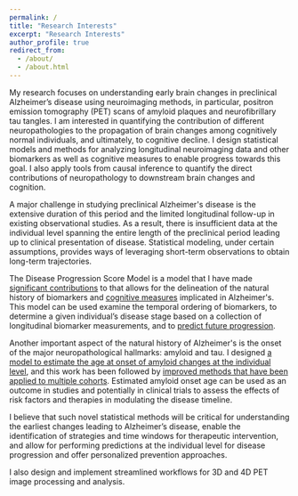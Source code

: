 ```yaml
---
permalink: /
title: "Research Interests"
excerpt: "Research Interests"
author_profile: true
redirect_from: 
  - /about/
  - /about.html
---
```


My research focuses on understanding early brain changes in preclinical Alzheimer’s disease using neuroimaging methods, in particular, positron emission tomography (PET) scans of amyloid plaques and neurofibrillary tau tangles. I am interested in quantifying the contribution of different neuropathologies to the propagation of brain changes among cognitively normal individuals, and ultimately, to cognitive decline. I design statistical models and methods for analyzing longitudinal neuroimaging data and other biomarkers as well as cognitive measures to enable progress towards this goal. I also apply tools from causal inference to quantify the direct contributions of neuropathology to downstream brain changes and cognition.

A major challenge in studying preclinical Alzheimer's disease is the extensive duration of this period and the limited longitudinal follow-up in existing observational studies. As a result, there is insufficient data at the individual level spanning the entire length of the preclinical period leading up to clinical presentation of disease. Statistical modeling, under certain assumptions, provides ways of leveraging short-term observations to obtain long-term trajectories.

The Disease Progression Score Model is a model that I have made [significant contributions](https://www.sciencedirect.com/science/article/abs/pii/S1053811916300349) to that allows for the delineation of the natural history of biomarkers and [cognitive measures](https://www.sciencedirect.com/science/article/abs/pii/S1552526014024170) implicated in Alzheimer's. This model can be used examine the temporal ordering of biomarkers, to determine a given individual’s disease stage based on a collection of longitudinal biomarker measurements, and to [predict future progression](https://www.sciencedirect.com/science/article/pii/S2352872919300077).

Another important aspect of the natural history of Alzheimer's is the onset of the major neuropathological hallmarks: amyloid and tau. I designed [a model to estimate the age at onset of amyloid changes at the individual level](https://www.sciencedirect.com/science/article/abs/pii/S1552526015029106), and this work has been followed by [improved methods that have been applied to multiple cohorts](https://academic.oup.com/brain/advance-article/doi/10.1093/brain/awac213/6646758). Estimated amyloid onset age can be used as an outcome in studies and potentially in clinical trials to assess the effects of risk factors and therapies in modulating the disease timeline.

I believe that such novel statistical methods will be critical for understanding the earliest changes leading to Alzheimer’s disease, enable the identification of strategies and time windows for therapeutic intervention, and allow for performing predictions at the individual level for disease progression and offer personalized prevention approaches.

I also design and implement streamlined workflows for 3D and 4D PET image processing and analysis.

